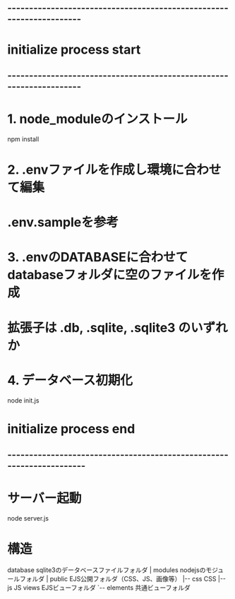 ## --------------------------------------------------------------------
# initialize process start
## --------------------------------------------------------------------

# 1. node_moduleのインストール
npm install

# 2. .envファイルを作成し環境に合わせて編集
#    .env.sampleを参考

# 3. .envのDATABASEに合わせてdatabaseフォルダに空のファイルを作成
#    拡張子は .db, .sqlite, .sqlite3 のいずれか

# 4. データベース初期化
node init.js

# initialize process end
## ---------------------------------------------------------------------

# サーバー起動
node server.js

# 構造
database                sqlite3のデータベースファイルフォルダ
  |
modules                 nodejsのモジュールフォルダ
  |
public                  EJS公開フォルダ（CSS、JS、画像等）
  |-- css               CSS
  |-- js                JS
views                   EJSビューフォルダ
  `-- elements          共通ビューフォルダ
